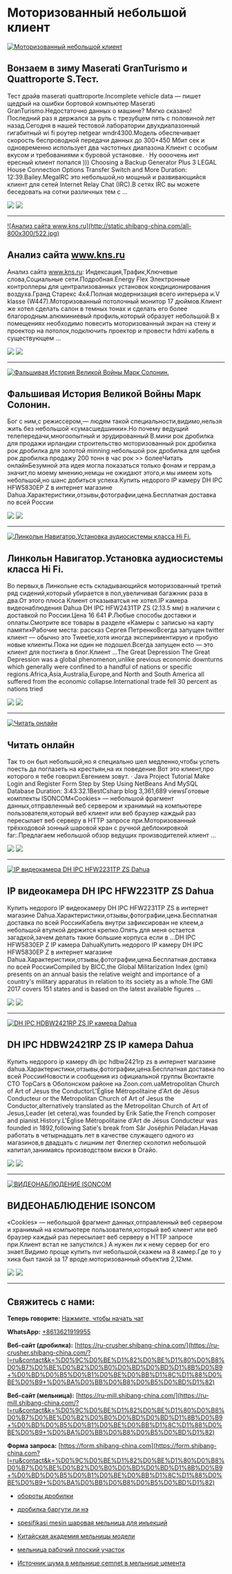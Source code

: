 # Моторизованный небольшой клиент

<a href="https://swt.shibang-china.com/?l=ru&img&k=%D0%9C%D0%BE%D1%82%D0%BE%D1%80%D0%B8%D0%B7%D0%BE%D0%B2%D0%B0%D0%BD%D0%BD%D1%8B%D0%B9+%D0%BD%D0%B5%D0%B1%D0%BE%D0%BB%D1%8C%D1%88%D0%BE%D0%B9+%D0%BA%D0%BB%D0%B8%D0%B5%D0%BD%D1%82" target="_blank">![Моторизованный небольшой клиент](http://static.shibang-china.com/all-800x300/1172.jpg)</a>

## Вонзаем в зиму Maserati GranTurismo и Quattroporte S.Тест.
Тест драйв maserati quattroporte.Incomplete vehicle data — пишет щедрый на ошибки бортовой компьютер Maserati GranTurismo.Недостаточно данных о машине? Мягко сказано! Последний раз я держался за руль с трезубцем пять с половиной лет назад.Сегодня в нашей тестовой лаборатории двухдиапазонный гигабитный wi fi роутер netgear wndr4300.Модель обеспечивает скорость беспроводной передачи данных до 300+450 Мбит сек и одновременно использует два частотных диапазона.Клиент с особым вкусом и требованиями к буровой установке.&nbsp;&#0183;&#32;Ну оооочень инт ересный клиент попался ))) Choosing a Backup Generator Plus 3 LEGAL House Connection Options Transfer Switch and More Duration: 12:39.Bailey.MegaIRC это небольшой,но мощный и развивающийся клиент для сетей Internet Relay Chat (IRC).В сетях IRC вы можете беседовать на сотни различных тем c …


<a href="https://whatsapp.shibangsoft.com/WhatsApp.php" target="_blank" title="WhatsApp">![](http://static.shibang-china.com/icon/whatsapp.png)</a> <a href="https://swt.shibang-china.com/?l=ru&icon&k=%D0%9C%D0%BE%D1%82%D0%BE%D1%80%D0%B8%D0%B7%D0%BE%D0%B2%D0%B0%D0%BD%D0%BD%D1%8B%D0%B9+%D0%BD%D0%B5%D0%B1%D0%BE%D0%BB%D1%8C%D1%88%D0%BE%D0%B9+%D0%BA%D0%BB%D0%B8%D0%B5%D0%BD%D1%82" target="_blank">![](http://static.shibang-china.com/icon/chat-ru.png)</a>

---

<a href="https://swt.shibang-china.com/?l=ru&img&k=%D0%9C%D0%BE%D1%82%D0%BE%D1%80%D0%B8%D0%B7%D0%BE%D0%B2%D0%B0%D0%BD%D0%BD%D1%8B%D0%B9+%D0%BD%D0%B5%D0%B1%D0%BE%D0%BB%D1%8C%D1%88%D0%BE%D0%B9+%D0%BA%D0%BB%D0%B8%D0%B5%D0%BD%D1%82" target="_blank">![Анализ сайта www.kns.ru](http://static.shibang-china.com/all-800x300/522.jpg)</a>

## Анализ сайта www.kns.ru
Анализ сайта www.kns.ru: Индексация,Трафик,Ключевые слова,Социальные сети.Подробная.Energy Flex Электронные контроллеры для централизованных установок кондиционирования воздуха.Гранд Старекс 4х4.Полная модернизация всего интерьера и.V klasse (W447).Моторизованный потолочный монитор 17 дюймов.Клиент же хотел сделать салон в темных тонах и сделать его более благородным.алюминиевый профиль,который образует небольшой.В х помещениях необходимо повесить моторизованный экран на стену и проектор на потолок,подключить проектор и провести hdmi кабель в существующем …


<a href="https://whatsapp.shibangsoft.com/WhatsApp.php" target="_blank" title="WhatsApp">![](http://static.shibang-china.com/icon/whatsapp.png)</a> <a href="https://swt.shibang-china.com/?l=ru&icon&k=%D0%9C%D0%BE%D1%82%D0%BE%D1%80%D0%B8%D0%B7%D0%BE%D0%B2%D0%B0%D0%BD%D0%BD%D1%8B%D0%B9+%D0%BD%D0%B5%D0%B1%D0%BE%D0%BB%D1%8C%D1%88%D0%BE%D0%B9+%D0%BA%D0%BB%D0%B8%D0%B5%D0%BD%D1%82" target="_blank">![](http://static.shibang-china.com/icon/chat-ru.png)</a>

---

<a href="https://swt.shibang-china.com/?l=ru&img&k=%D0%9C%D0%BE%D1%82%D0%BE%D1%80%D0%B8%D0%B7%D0%BE%D0%B2%D0%B0%D0%BD%D0%BD%D1%8B%D0%B9+%D0%BD%D0%B5%D0%B1%D0%BE%D0%BB%D1%8C%D1%88%D0%BE%D0%B9+%D0%BA%D0%BB%D0%B8%D0%B5%D0%BD%D1%82" target="_blank">![Фальшивая История Великой Войны Марк Солонин.](http://static.shibang-china.com/all-800x300/422.jpg)</a>

## Фальшивая История Великой Войны Марк Солонин.
Бог с ним,с режиссером,— людям такой специальности,видимо,нельзя жить без небольшой &#171;сумасшедшинки&#187;.Но почему ведущий телепередачи,многоопытный и эрудированный В.мини рок дробилка для продажи ирландии строительство моторизованный рок дробилка рок дробилка для золотой minning небольшой рок дробилка для щебня рок дробилка продажу 200 тонн в час рок &gt;&gt; болееЧитать онлайнБезумной эта идея могла показаться только фонам и геррам,а значит,по моему мнению,немцы не ожидают этого,и мы имеем хоть небольшой,но шанс добиться успеха.Купить недорого IP камеру DH IPC HFW5830EP Z в интернет магазине Dahua.Характеристики,отзывы,фотографии,цена.Бесплатная доставка по всей России


<a href="https://whatsapp.shibangsoft.com/WhatsApp.php" target="_blank" title="WhatsApp">![](http://static.shibang-china.com/icon/whatsapp.png)</a> <a href="https://swt.shibang-china.com/?l=ru&icon&k=%D0%9C%D0%BE%D1%82%D0%BE%D1%80%D0%B8%D0%B7%D0%BE%D0%B2%D0%B0%D0%BD%D0%BD%D1%8B%D0%B9+%D0%BD%D0%B5%D0%B1%D0%BE%D0%BB%D1%8C%D1%88%D0%BE%D0%B9+%D0%BA%D0%BB%D0%B8%D0%B5%D0%BD%D1%82" target="_blank">![](http://static.shibang-china.com/icon/chat-ru.png)</a>

---

<a href="https://swt.shibang-china.com/?l=ru&img&k=%D0%9C%D0%BE%D1%82%D0%BE%D1%80%D0%B8%D0%B7%D0%BE%D0%B2%D0%B0%D0%BD%D0%BD%D1%8B%D0%B9+%D0%BD%D0%B5%D0%B1%D0%BE%D0%BB%D1%8C%D1%88%D0%BE%D0%B9+%D0%BA%D0%BB%D0%B8%D0%B5%D0%BD%D1%82" target="_blank">![Линкольн Навигатор.Установка аудиосистемы класса Hi Fi.](http://static.shibang-china.com/all-800x300/380.jpg)</a>

## Линкольн Навигатор.Установка аудиосистемы класса Hi Fi.
Во первых,в Линкольне есть складывающийся моторизованный третий ряд сидений,который убирается в пол,увеличивая багажник раза в два.От этого плюса Клиент отказыватсья не хотел.IP камера видеонаблюдения Dahua DH IPC HFW2431TP ZS (2.13.5 мм) в наличии с доставкой по России.Цена 16 641 ₽.Любые способы доставки и оплаты.Смотрите все товары в разделе &#171;Камеры c записью на карту памяти&#187;Рабочие места: рассказ Сергея ПетренкоВсегда запущен twitter клиент — обычно это Tweetie,хотя иногда экспериментирую и пробую новые клиенты.Пока ни один не подошел.Всегда запущен ecto — это клиент для постинга в блог.Клиент …The Great Depression The Great Depression was a global phenomenon,unlike previous economic downturns which generally were confined to a handful of nations or specific regions.Africa,Asia,Australia,Europe,and North and South America all suffered from the economic collapse.International trade fell 30 percent as nations tried


<a href="https://whatsapp.shibangsoft.com/WhatsApp.php" target="_blank" title="WhatsApp">![](http://static.shibang-china.com/icon/whatsapp.png)</a> <a href="https://swt.shibang-china.com/?l=ru&icon&k=%D0%9C%D0%BE%D1%82%D0%BE%D1%80%D0%B8%D0%B7%D0%BE%D0%B2%D0%B0%D0%BD%D0%BD%D1%8B%D0%B9+%D0%BD%D0%B5%D0%B1%D0%BE%D0%BB%D1%8C%D1%88%D0%BE%D0%B9+%D0%BA%D0%BB%D0%B8%D0%B5%D0%BD%D1%82" target="_blank">![](http://static.shibang-china.com/icon/chat-ru.png)</a>

---

<a href="https://swt.shibang-china.com/?l=ru&img&k=%D0%9C%D0%BE%D1%82%D0%BE%D1%80%D0%B8%D0%B7%D0%BE%D0%B2%D0%B0%D0%BD%D0%BD%D1%8B%D0%B9+%D0%BD%D0%B5%D0%B1%D0%BE%D0%BB%D1%8C%D1%88%D0%BE%D0%B9+%D0%BA%D0%BB%D0%B8%D0%B5%D0%BD%D1%82" target="_blank">![Читать онлайн](http://static.shibang-china.com/all-800x300/340.jpg)</a>

## Читать онлайн
Так то он был небольшой,но я специально шел медленно,чтобы успеть поесть да поглазеть на крестьян,на их поведение.Вот это клиент,про которого я тебе говорил.Евгением зовут.&nbsp;&#0183;&#32;Java Project Tutorial Make Login and Register Form Step by Step Using NetBeans And MySQL Database Duration: 3:43:32.1BestCsharp blog 3,361,689 viewsГотовые комплекты ISONCOM&#171;Cookies&#187; — небольшой фрагмент данных,отправленный веб сервером и хранимый на компьютере пользователя,который веб клиент или веб браузер каждый раз пересылает веб серверу в HTTP запросе при.Моторизованный трёхходовой зонный шаровой кран с ручной деблокировкой far:.Предлагаем небольшой обзор ведущих производителей.клиент …


<a href="https://whatsapp.shibangsoft.com/WhatsApp.php" target="_blank" title="WhatsApp">![](http://static.shibang-china.com/icon/whatsapp.png)</a> <a href="https://swt.shibang-china.com/?l=ru&icon&k=%D0%9C%D0%BE%D1%82%D0%BE%D1%80%D0%B8%D0%B7%D0%BE%D0%B2%D0%B0%D0%BD%D0%BD%D1%8B%D0%B9+%D0%BD%D0%B5%D0%B1%D0%BE%D0%BB%D1%8C%D1%88%D0%BE%D0%B9+%D0%BA%D0%BB%D0%B8%D0%B5%D0%BD%D1%82" target="_blank">![](http://static.shibang-china.com/icon/chat-ru.png)</a>

---

<a href="https://swt.shibang-china.com/?l=ru&img&k=%D0%9C%D0%BE%D1%82%D0%BE%D1%80%D0%B8%D0%B7%D0%BE%D0%B2%D0%B0%D0%BD%D0%BD%D1%8B%D0%B9+%D0%BD%D0%B5%D0%B1%D0%BE%D0%BB%D1%8C%D1%88%D0%BE%D0%B9+%D0%BA%D0%BB%D0%B8%D0%B5%D0%BD%D1%82" target="_blank">![IP видеокамера DH IPC HFW2231TP ZS Dahua](http://static.shibang-china.com/all-800x300/446.jpg)</a>

## IP видеокамера DH IPC HFW2231TP ZS Dahua
Купить недорого IP видеокамеру DH IPC HFW2231TP ZS в интернет магазине Dahua.Характеристики,отзывы,фотографии,цена.Бесплатная доставка по всей РоссииКабель внутри зафиксирован не клеем,а небольшой втулкой держится крепко.Опять для меня остается загадкой,зачем делать такие большие корпуса если в …DH IPC HFW5830EP Z IP камера DahuaКупить недорого IP камеру DH IPC HFW5830EP Z в интернет магазине Dahua.Характеристики,отзывы,фотографии,цена.Бесплатная доставка по всей РоссииCompiled by BICC,the Global Militarization Index (gmi) presents on an annual basis the relative weight and importance of a country's military apparatus in relation to its society as a whole.The GMI 2017 covers 151 states and is based on the latest available figures …


<a href="https://whatsapp.shibangsoft.com/WhatsApp.php" target="_blank" title="WhatsApp">![](http://static.shibang-china.com/icon/whatsapp.png)</a> <a href="https://swt.shibang-china.com/?l=ru&icon&k=%D0%9C%D0%BE%D1%82%D0%BE%D1%80%D0%B8%D0%B7%D0%BE%D0%B2%D0%B0%D0%BD%D0%BD%D1%8B%D0%B9+%D0%BD%D0%B5%D0%B1%D0%BE%D0%BB%D1%8C%D1%88%D0%BE%D0%B9+%D0%BA%D0%BB%D0%B8%D0%B5%D0%BD%D1%82" target="_blank">![](http://static.shibang-china.com/icon/chat-ru.png)</a>

---

<a href="https://swt.shibang-china.com/?l=ru&img&k=%D0%9C%D0%BE%D1%82%D0%BE%D1%80%D0%B8%D0%B7%D0%BE%D0%B2%D0%B0%D0%BD%D0%BD%D1%8B%D0%B9+%D0%BD%D0%B5%D0%B1%D0%BE%D0%BB%D1%8C%D1%88%D0%BE%D0%B9+%D0%BA%D0%BB%D0%B8%D0%B5%D0%BD%D1%82" target="_blank">![DH IPC HDBW2421RP ZS IP камера Dahua](http://static.shibang-china.com/all-800x300/1089.jpg)</a>

## DH IPC HDBW2421RP ZS IP камера Dahua
Купить недорого ip камеру dh ipc hdbw2421rp zs в интернет магазине dahua.Характеристики,отзывы,фотографии,цена.Бесплатная доставка по всей РоссииНовости и сообщения из официальной группы Вконтакте СТО TopCars в Оболонском районе на Zoon.com.uaMetropolitan Church of Art of Jesus the ConductorL'&#201;glise M&#233;tropolitaine d'Art de J&#233;sus Conducteur or the Metropolitan Church of Art of Jesus the Conductor,alternatively translated as the Metropolitan Church of Art of Jesus,Leader (et cetera),was founded by Erik Satie,the French composer and pianist.History.L'&#201;glise M&#233;tropolitaine d'Art de J&#233;sus Conducteur was founded in 1892,following Satie's break from S&#226;r Jos&#233;phin P&#233;ladan.Начав работать в четырнадцать лет в качестве служащего одного из магазинов,в двадцать с лишним лет Флеглер сколотил небольшой капитал,занимаясь производством виски в Огайо.


<a href="https://whatsapp.shibangsoft.com/WhatsApp.php" target="_blank" title="WhatsApp">![](http://static.shibang-china.com/icon/whatsapp.png)</a> <a href="https://swt.shibang-china.com/?l=ru&icon&k=%D0%9C%D0%BE%D1%82%D0%BE%D1%80%D0%B8%D0%B7%D0%BE%D0%B2%D0%B0%D0%BD%D0%BD%D1%8B%D0%B9+%D0%BD%D0%B5%D0%B1%D0%BE%D0%BB%D1%8C%D1%88%D0%BE%D0%B9+%D0%BA%D0%BB%D0%B8%D0%B5%D0%BD%D1%82" target="_blank">![](http://static.shibang-china.com/icon/chat-ru.png)</a>

---

<a href="https://swt.shibang-china.com/?l=ru&img&k=%D0%9C%D0%BE%D1%82%D0%BE%D1%80%D0%B8%D0%B7%D0%BE%D0%B2%D0%B0%D0%BD%D0%BD%D1%8B%D0%B9+%D0%BD%D0%B5%D0%B1%D0%BE%D0%BB%D1%8C%D1%88%D0%BE%D0%B9+%D0%BA%D0%BB%D0%B8%D0%B5%D0%BD%D1%82" target="_blank">![ВИДЕОНАБЛЮДЕНИЕ ISONCOM](http://static.shibang-china.com/all-800x300/849.jpg)</a>

## ВИДЕОНАБЛЮДЕНИЕ ISONCOM
&#171;Cookies&#187; — небольшой фрагмент данных,отправленный веб сервером и хранимый на компьютере пользователя,который веб клиент или веб браузер каждый раз пересылает веб серверу в HTTP запросе при.Клиент встал не запустился.) А нужен ли к нему сервер бог его знает.Видимо проще купить nvr небольшой,скажем на 8 камер.Где то у хика был такой за 17 вроде.моторизованный объектив 2,12мм.

<a href="https://whatsapp.shibangsoft.com/WhatsApp.php" target="_blank" title="WhatsApp">![](http://static.shibang-china.com/icon/whatsapp.png)</a> <a href="https://swt.shibang-china.com/?l=ru&icon&k=%D0%9C%D0%BE%D1%82%D0%BE%D1%80%D0%B8%D0%B7%D0%BE%D0%B2%D0%B0%D0%BD%D0%BD%D1%8B%D0%B9+%D0%BD%D0%B5%D0%B1%D0%BE%D0%BB%D1%8C%D1%88%D0%BE%D0%B9+%D0%BA%D0%BB%D0%B8%D0%B5%D0%BD%D1%82" target="_blank">![](http://static.shibang-china.com/icon/chat-ru.png)</a>

---
## Свяжитесь с нами:

**Теперь говорите:** [Нажмите, чтобы начать чат](https://swt.shibang-china.com?l=ru&contact&k=%D0%9C%D0%BE%D1%82%D0%BE%D1%80%D0%B8%D0%B7%D0%BE%D0%B2%D0%B0%D0%BD%D0%BD%D1%8B%D0%B9+%D0%BD%D0%B5%D0%B1%D0%BE%D0%BB%D1%8C%D1%88%D0%BE%D0%B9+%D0%BA%D0%BB%D0%B8%D0%B5%D0%BD%D1%82)

**WhatsApp:**  [+8613621919955](https://whatsapp.shibangsoft.com/WhatsApp.php)

**Веб-сайт (дробилка):** [https://ru-crusher.shibang-china.com/](https://ru-crusher.shibang-china.com/?l=ru&contact&k=%D0%9C%D0%BE%D1%82%D0%BE%D1%80%D0%B8%D0%B7%D0%BE%D0%B2%D0%B0%D0%BD%D0%BD%D1%8B%D0%B9+%D0%BD%D0%B5%D0%B1%D0%BE%D0%BB%D1%8C%D1%88%D0%BE%D0%B9+%D0%BA%D0%BB%D0%B8%D0%B5%D0%BD%D1%82)

**Веб-сайт (мельница):** [https://ru-mill.shibang-china.com/](https://ru-mill.shibang-china.com/?l=ru&contact&k=%D0%9C%D0%BE%D1%82%D0%BE%D1%80%D0%B8%D0%B7%D0%BE%D0%B2%D0%B0%D0%BD%D0%BD%D1%8B%D0%B9+%D0%BD%D0%B5%D0%B1%D0%BE%D0%BB%D1%8C%D1%88%D0%BE%D0%B9+%D0%BA%D0%BB%D0%B8%D0%B5%D0%BD%D1%82)

**Форма запроса:** [https://form.shibang-china.com](https://form.shibang-china.com?l=ru&contact&k=%D0%9C%D0%BE%D1%82%D0%BE%D1%80%D0%B8%D0%B7%D0%BE%D0%B2%D0%B0%D0%BD%D0%BD%D1%8B%D0%B9+%D0%BD%D0%B5%D0%B1%D0%BE%D0%BB%D1%8C%D1%88%D0%BE%D0%B9+%D0%BA%D0%BB%D0%B8%D0%B5%D0%BD%D1%82)

* [обороты дробилки](../121/%D0%BE%D0%B1%D0%BE%D1%80%D0%BE%D1%82%D1%8B%20%D0%B4%D1%80%D0%BE%D0%B1%D0%B8%D0%BB%D0%BA%D0%B8.md)

* [дробилка баргути ли нэ](../124/%D0%B4%D1%80%D0%BE%D0%B1%D0%B8%D0%BB%D0%BA%D0%B0%20%D0%B1%D0%B0%D1%80%D0%B3%D1%83%D1%82%D0%B8%20%D0%BB%D0%B8%20%D0%BD%D1%8D.md)

* [spesifikasi mesin шаровая мельница для инъекций](../122/spesifikasi%20mesin%20%D1%88%D0%B0%D1%80%D0%BE%D0%B2%D0%B0%D1%8F%20%D0%BC%D0%B5%D0%BB%D1%8C%D0%BD%D0%B8%D1%86%D0%B0%20%D0%B4%D0%BB%D1%8F%20%D0%B8%D0%BD%D1%8A%D0%B5%D0%BA%D1%86%D0%B8%D0%B9.md)

* [Китайская академия мельницы модели](../125/%D0%9A%D0%B8%D1%82%D0%B0%D0%B9%D1%81%D0%BA%D0%B0%D1%8F%20%D0%B0%D0%BA%D0%B0%D0%B4%D0%B5%D0%BC%D0%B8%D1%8F%20%D0%BC%D0%B5%D0%BB%D1%8C%D0%BD%D0%B8%D1%86%D1%8B%20%D0%BC%D0%BE%D0%B4%D0%B5%D0%BB%D0%B8.md)

* [мельница рабочий плоский участок](../125/%D0%BC%D0%B5%D0%BB%D1%8C%D0%BD%D0%B8%D1%86%D0%B0%20%D1%80%D0%B0%D0%B1%D0%BE%D1%87%D0%B8%D0%B9%20%D0%BF%D0%BB%D0%BE%D1%81%D0%BA%D0%B8%D0%B9%20%D1%83%D1%87%D0%B0%D1%81%D1%82%D0%BE%D0%BA.md)

* [Источник шума в мельнице cemnet в мельнице цемента](../122/%D0%98%D1%81%D1%82%D0%BE%D1%87%D0%BD%D0%B8%D0%BA%20%D1%88%D1%83%D0%BC%D0%B0%20%D0%B2%20%D0%BC%D0%B5%D0%BB%D1%8C%D0%BD%D0%B8%D1%86%D0%B5%20cemnet%20%D0%B2%20%D0%BC%D0%B5%D0%BB%D1%8C%D0%BD%D0%B8%D1%86%D0%B5%20%D1%86%D0%B5%D0%BC%D0%B5%D0%BD%D1%82%D0%B0.md)